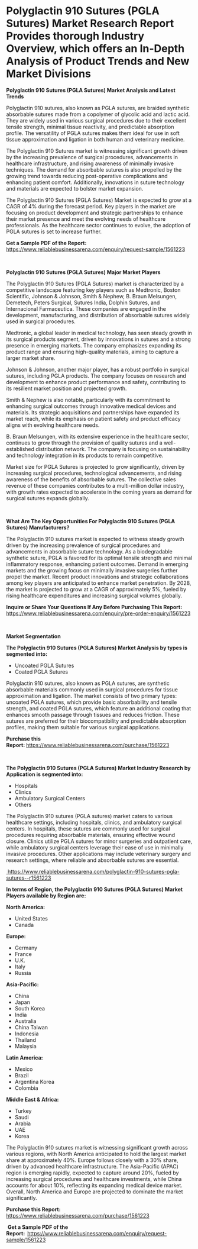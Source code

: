 <p><h1>Polyglactin 910 Sutures (PGLA Sutures) Market Research Report Provides thorough Industry Overview, which offers an In-Depth Analysis of Product Trends and New Market Divisions</h1></p><p><strong>Polyglactin 910 Sutures (PGLA Sutures) Market Analysis and Latest Trends</strong></p>
<p><p>Polyglactin 910 sutures, also known as PGLA sutures, are braided synthetic absorbable sutures made from a copolymer of glycolic acid and lactic acid. They are widely used in various surgical procedures due to their excellent tensile strength, minimal tissue reactivity, and predictable absorption profile. The versatility of PGLA sutures makes them ideal for use in soft tissue approximation and ligation in both human and veterinary medicine.</p><p>The Polyglactin 910 Sutures market is witnessing significant growth driven by the increasing prevalence of surgical procedures, advancements in healthcare infrastructure, and rising awareness of minimally invasive techniques. The demand for absorbable sutures is also propelled by the growing trend towards reducing post-operative complications and enhancing patient comfort. Additionally, innovations in suture technology and materials are expected to bolster market expansion.</p><p>The Polyglactin 910 Sutures (PGLA Sutures) Market is expected to grow at a CAGR of 4% during the forecast period. Key players in the market are focusing on product development and strategic partnerships to enhance their market presence and meet the evolving needs of healthcare professionals. As the healthcare sector continues to evolve, the adoption of PGLA sutures is set to increase further.</p></p>
<p><strong>Get a Sample PDF of the Report:&nbsp;</strong> <a href="https://www.reliablebusinessarena.com/enquiry/request-sample/1561223?utm_campaign=3015&utm_medium=2&utm_source=Github&utm_content=ia&utm_term=14042025&utm_id=polyglactin-910-sutures-pgla-sutures">https://www.reliablebusinessarena.com/enquiry/request-sample/1561223</a></p>
<p>&nbsp;</p>
<p><strong>Polyglactin 910 Sutures (PGLA Sutures) Major Market Players</strong></p>
<p><p>The Polyglactin 910 Sutures (PGLA Sutures) market is characterized by a competitive landscape featuring key players such as Medtronic, Boston Scientific, Johnson & Johnson, Smith & Nephew, B. Braun Melsungen, Demetech, Peters Surgical, Sutures India, Dolphin Sutures, and Internacional Farmaceutica. These companies are engaged in the development, manufacturing, and distribution of absorbable sutures widely used in surgical procedures.</p><p>Medtronic, a global leader in medical technology, has seen steady growth in its surgical products segment, driven by innovations in sutures and a strong presence in emerging markets. The company emphasizes expanding its product range and ensuring high-quality materials, aiming to capture a larger market share.</p><p>Johnson & Johnson, another major player, has a robust portfolio in surgical sutures, including PGLA products. The company focuses on research and development to enhance product performance and safety, contributing to its resilient market position and projected growth.</p><p>Smith & Nephew is also notable, particularly with its commitment to enhancing surgical outcomes through innovative medical devices and materials. Its strategic acquisitions and partnerships have expanded its market reach, while its emphasis on patient safety and product efficacy aligns with evolving healthcare needs.</p><p>B. Braun Melsungen, with its extensive experience in the healthcare sector, continues to grow through the provision of quality sutures and a well-established distribution network. The company is focusing on sustainability and technology integration in its products to remain competitive.</p><p>Market size for PGLA Sutures is projected to grow significantly, driven by increasing surgical procedures, technological advancements, and rising awareness of the benefits of absorbable sutures. The collective sales revenue of these companies contributes to a multi-million dollar industry, with growth rates expected to accelerate in the coming years as demand for surgical sutures expands globally.</p></p>
<p>&nbsp;</p>
<p><strong>What Are The Key Opportunities For Polyglactin 910 Sutures (PGLA Sutures) Manufacturers?</strong></p>
<p><p>The Polyglactin 910 sutures market is expected to witness steady growth driven by the increasing prevalence of surgical procedures and advancements in absorbable suture technology. As a biodegradable synthetic suture, PGLA is favored for its optimal tensile strength and minimal inflammatory response, enhancing patient outcomes. Demand in emerging markets and the growing focus on minimally invasive surgeries further propel the market. Recent product innovations and strategic collaborations among key players are anticipated to enhance market penetration. By 2028, the market is projected to grow at a CAGR of approximately 5%, fueled by rising healthcare expenditures and increasing surgical volumes globally.</p></p>
<p><strong>Inquire or Share Your Questions If Any Before Purchasing This Report:</strong> <a href="https://www.reliablebusinessarena.com/enquiry/pre-order-enquiry/1561223?utm_campaign=3015&utm_medium=2&utm_source=Github&utm_content=ia&utm_term=14042025&utm_id=polyglactin-910-sutures-pgla-sutures">https://www.reliablebusinessarena.com/enquiry/pre-order-enquiry/1561223</a></p>
<p>&nbsp;</p>
<p><strong>Market Segmentation</strong></p>
<p><strong>The Polyglactin 910 Sutures (PGLA Sutures) Market Analysis by types is segmented into:</strong></p>
<p><ul><li>Uncoated PGLA Sutures</li><li>Coated PGLA Sutures</li></ul></p>
<p><p>Polyglactin 910 sutures, also known as PGLA sutures, are synthetic absorbable materials commonly used in surgical procedures for tissue approximation and ligation. The market consists of two primary types: uncoated PGLA sutures, which provide basic absorbability and tensile strength, and coated PGLA sutures, which feature an additional coating that enhances smooth passage through tissues and reduces friction. These sutures are preferred for their biocompatibility and predictable absorption profiles, making them suitable for various surgical applications.</p></p>
<p><strong>Purchase this Report:&nbsp;</strong><a href="https://www.reliablebusinessarena.com/purchase/1561223?utm_campaign=3015&utm_medium=2&utm_source=Github&utm_content=ia&utm_term=14042025&utm_id=polyglactin-910-sutures-pgla-sutures">https://www.reliablebusinessarena.com/purchase/1561223</a></p>
<p>&nbsp;</p>
<p><strong>The Polyglactin 910 Sutures (PGLA Sutures) Market Industry Research by Application is segmented into:</strong></p>
<p><ul><li>Hospitals</li><li>Clinics</li><li>Ambulatory Surgical Centers</li><li>Others</li></ul></p>
<p><p>The Polyglactin 910 sutures (PGLA sutures) market caters to various healthcare settings, including hospitals, clinics, and ambulatory surgical centers. In hospitals, these sutures are commonly used for surgical procedures requiring absorbable materials, ensuring effective wound closure. Clinics utilize PGLA sutures for minor surgeries and outpatient care, while ambulatory surgical centers leverage their ease of use in minimally invasive procedures. Other applications may include veterinary surgery and research settings, where reliable and absorbable sutures are essential.</p></p>
<p><a href="https://www.reliablebusinessarena.com/polyglactin-910-sutures-pgla-sutures--r1561223?utm_campaign=3015&utm_medium=2&utm_source=Github&utm_content=ia&utm_term=14042025&utm_id=polyglactin-910-sutures-pgla-sutures">&nbsp;https://www.reliablebusinessarena.com/polyglactin-910-sutures-pgla-sutures--r1561223</a></p>
<p><strong>In terms of Region, the Polyglactin 910 Sutures (PGLA Sutures) Market Players available by Region are:</strong></p>
<p>
    <p> <strong> North America: </strong>
        <ul>
            <li>United States</li>
            <li>Canada</li>
        </ul>
        </p> 
    <p> <strong> Europe: </strong>
        <ul>
            <li>Germany</li>
            <li>France</li>
            <li>U.K.</li>
            <li>Italy</li>
            <li>Russia</li>
        </ul>
        </p> 
    <p> <strong> Asia-Pacific: </strong>
        <ul>
            <li>China</li>
            <li>Japan</li>
            <li>South Korea</li>
            <li>India</li>
            <li>Australia</li>
            <li>China Taiwan</li>
            <li>Indonesia</li>
            <li>Thailand</li>
            <li>Malaysia</li>
        </ul>
        </p> 
    <p> <strong> Latin America: </strong>
        <ul>
            <li>Mexico</li>
            <li>Brazil</li>
            <li>Argentina Korea</li>
            <li>Colombia</li>
        </ul>
        </p> 
    <p> <strong> Middle East & Africa: </strong>
        <ul>
            <li>Turkey</li>
            <li>Saudi</li>
            <li>Arabia</li>
            <li>UAE</li>
            <li>Korea</li>
        </ul>
    </p>
    </p>
<p><p>The Polyglactin 910 sutures market is witnessing significant growth across various regions, with North America anticipated to hold the largest market share at approximately 40%. Europe follows closely with a 30% share, driven by advanced healthcare infrastructure. The Asia-Pacific (APAC) region is emerging rapidly, expected to capture around 20%, fueled by increasing surgical procedures and healthcare investments, while China accounts for about 10%, reflecting its expanding medical device market. Overall, North America and Europe are projected to dominate the market significantly.</p></p>
<p><strong>Purchase this Report: </strong><a href="https://www.reliablebusinessarena.com/purchase/1561223?utm_campaign=3015&utm_medium=2&utm_source=Github&utm_content=ia&utm_term=14042025&utm_id=polyglactin-910-sutures-pgla-sutures">https://www.reliablebusinessarena.com/purchase/1561223</a></p>
<p>&nbsp;<strong>Get a Sample PDF of the Report:&nbsp;&nbsp;</strong><a href="https://www.reliablebusinessarena.com/enquiry/request-sample/1561223?utm_campaign=3015&utm_medium=2&utm_source=Github&utm_content=ia&utm_term=14042025&utm_id=polyglactin-910-sutures-pgla-sutures">https://www.reliablebusinessarena.com/enquiry/request-sample/1561223</a></p>
<p><strong></strong></p>
<p><p></p><p></p><p></p></p>